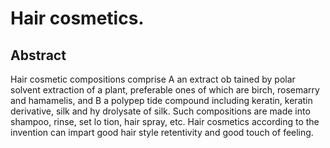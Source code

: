 # Hair cosmetics.

## Abstract
Hair cosmetic compositions comprise A an extract ob tained by polar solvent extraction of a plant, preferable ones of which are birch, rosemarry and hamamelis, and B a polypep tide compound including keratin, keratin derivative, silk and hy drolysate of silk. Such compositions are made into shampoo, rinse, set lo tion, hair spray, etc. Hair cosmetics according to the invention can impart good hair style retentivity and good touch of feeling.